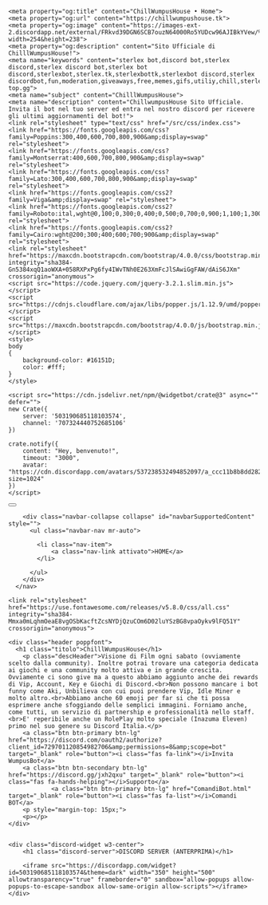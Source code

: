 <html><head>
    <title>ChilllWumpusHouse • Home</title>
    <meta charset="UTF-8">
    <meta name="theme-color" content="#7289DA"><meta name="viewport" content="width=device-width, initial-scale=1">
    
    <meta property="og:title" content="ChillWumpusHouse • Home">
    <meta property="og:url" content="https://chillwumpushouse.tk">
    <meta property="og:image" content="https://images-ext-2.discordapp.net/external/FRkvd39DGN6SCB7ouzN64000Ro5YUDcw96AJIBkYVew/%3Fwidth%3D379%26height%3D355/https/media.discordapp.net/attachments/728657405168320542/752555145640017970/DmKNuMwXsAAE2qO.png?width=254&height=238">
    <meta property="og:description" content="Sito Ufficiale di ChilllWumpusHouse!">
    <meta name="keywords" content="sterlex bot,discord bot,sterlex discord,sterlex discord bot,sterlex bot discord,sterlexbot,sterlex.tk,sterlexbottk,sterlexbot discord,sterlex discordbot,fun,moderation,giveaways,free,memes,gifs,utiliy,chill,sterlex top.gg">
    <meta name="subject" content="ChilllWumpusHouse">
    <meta name="description" content="ChillwumpusHouse Sito Ufficiale. Invita il bot nel tuo server ed entra nel nostro discord per ricevere gli ultimi aggiornamenti del bot!">
    <link rel="stylesheet" type="text/css" href="/src/css/index.css">
    <link href="https://fonts.googleapis.com/css?family=Poppins:300,400,600,700,800,900&amp;display=swap" rel="stylesheet">
    <link href="https://fonts.googleapis.com/css?family=Montserrat:400,600,700,800,900&amp;display=swap" rel="stylesheet">
    <link href="https://fonts.googleapis.com/css?family=Lato:300,400,600,700,800,900&amp;display=swap" rel="stylesheet">
    <link href="https://fonts.googleapis.com/css2?family=Viga&amp;display=swap" rel="stylesheet">
    <link href="https://fonts.googleapis.com/css2?family=Roboto:ital,wght@0,100;0,300;0,400;0,500;0,700;0,900;1,100;1,300;1,400;1,500;1,700;1,900&amp;display=swap" rel="stylesheet">
    <link href="https://fonts.googleapis.com/css2?family=Cairo:wght@200;300;400;600;700;900&amp;display=swap" rel="stylesheet">
    <link rel="stylesheet" href="https://maxcdn.bootstrapcdn.com/bootstrap/4.0.0/css/bootstrap.min.css" integrity="sha384-Gn5384xqQ1aoWXA+058RXPxPg6fy4IWvTNh0E263XmFcJlSAwiGgFAW/dAiS6JXm" crossorigin="anonymous">
    <script src="https://code.jquery.com/jquery-3.2.1.slim.min.js"></script>
    <script src="https://cdnjs.cloudflare.com/ajax/libs/popper.js/1.12.9/umd/popper.min.js"></script>
    <script src="https://maxcdn.bootstrapcdn.com/bootstrap/4.0.0/js/bootstrap.min.js"></script>
    <style>
    body
    {
        background-color: #16151D;
        color: #fff;
    }
    </style>

    <script src="https://cdn.jsdelivr.net/npm/@widgetbot/crate@3" async="" defer="">
    new Crate({
        server: '503190685118103574',
        channel: '707324440752685106'
    })

    crate.notify({
        content: "Hey, benvenuto!",
        timeout: "3000",
        avatar: "https://cdn.discordapp.com/avatars/537238532494852097/a_ccc11b8b8dd2829a2856459751ab7928.gif?size=1024"
    })
    </script>
<style data-emotion=""></style></head>
<body>
    <nav class="navbar bg-transparent navbar-expand-lg">
            <button class="navbar-toggler navbar-dark bg-transparent collapsed" type="button" data-toggle="collapse" data-target="#navbarSupportedContent" aria-controls="navbarSupportedContent" aria-expanded="false" aria-label="Toggle navigation">
                <span class="navbar-toggler-icon"></span>
            </button>
      
        <div class="navbar-collapse collapse" id="navbarSupportedContent" style="">
          <ul class="navbar-nav mr-auto">

            <li class="nav-item">
                <a class="nav-link attivato">HOME</a>
            </li>

          </ul>
        </div>
      </nav>

    <link rel="stylesheet" href="https://use.fontawesome.com/releases/v5.8.0/css/all.css" integrity="sha384-Mmxa0mLqhmOeaE8vgOSbKacftZcsNYDjQzuCOm6D02luYSzBG8vpaOykv9lFQ51Y" crossorigin="anonymous">

    <div class="header poppfont">
      <h1 class="titolo">ChilllWumpusHouse</h1>
        <p class="descHeader">Visione di Film ogni sabato (ovviamente scelto dalla community). Inoltre potrai trovare una categoria dedicata ai giochi e una community molto attiva e in grande crescita. Ovviamente ci sono give ma a questo abbiamo aggiunto anche dei rewards di Vip, Account, Key e Giochi di Discord.<br>Non possono mancare i bot funny come Aki, Unbilieva con cui puoi prendere Vip, Idle Miner e molto altro.<br>Abbiamo anche 60 emoji per far si che ti possa esprimere anche sfoggiando delle semplici immagini. Forniamo anche, come tutti, un servizio di partnership e professionalità nello staff.<br>E' reperibile anche un RolePlay molto speciale (Inazuma Eleven) primo nel suo genere su Discord Italia.</p>
        <a class="btn btn-primary btn-lg" href="https://discord.com/oauth2/authorize?client_id=729701120854982706&amp;permissions=8&amp;scope=bot" target="_blank" role="button"><i class="fas fa-link"></i>Invita WumpusBot</a>
        <a class="btn btn-secondary btn-lg" href="https://discord.gg/jxh2qxu" target="_blank" role="button"><i class="fas fa-hands-helping"></i>Supporto</a>
                <a class="btn btn-primary btn-lg" href="ComandiBot.html" target="_blank" role="button"><i class="fas fa-list"></i>Comandi BOT</a>
        <p style="margin-top: 15px;">
        <p></p>
    </div>


    <div class="discord-widget w3-center">
        <h1 class="discord-server">DISCORD SERVER (ANTERPRIMA)</h1>

        <iframe src="https://discordapp.com/widget?id=503190685118103574&theme=dark" width="350" height="500" allowtransparency="true" frameborder="0" sandbox="allow-popups allow-popups-to-escape-sandbox allow-same-origin allow-scripts"></iframe>
    </div>

</body></html>
